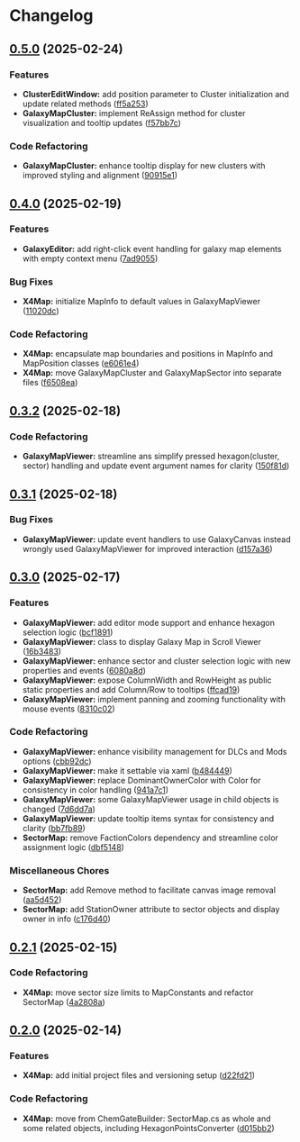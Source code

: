 # Changelog

## [0.5.0](https://github.com/chemodun/X4-UniverseEditor/compare/X4Map@v0.4.0...X4Map@v0.5.0) (2025-02-24)


### Features

* **ClusterEditWindow:** add position parameter to Cluster initialization and update related methods ([ff5a253](https://github.com/chemodun/X4-UniverseEditor/commit/ff5a253cd7569d9445e8345c193278608ed0c6e0))
* **GalaxyMapCluster:** implement ReAssign method for cluster visualization and tooltip updates ([f57bb7c](https://github.com/chemodun/X4-UniverseEditor/commit/f57bb7c075b4277359ee99598c5716a224d9ef00))


### Code Refactoring

* **GalaxyMapCluster:** enhance tooltip display for new clusters with improved styling and alignment ([90915e1](https://github.com/chemodun/X4-UniverseEditor/commit/90915e11cd69f5fd717b1fc27ae5fead2a297681))

## [0.4.0](https://github.com/chemodun/X4-UniverseEditor/compare/X4Map@v0.3.2...X4Map@v0.4.0) (2025-02-19)


### Features

* **GalaxyEditor:** add right-click event handling for galaxy map elements with empty context menu ([7ad9055](https://github.com/chemodun/X4-UniverseEditor/commit/7ad90558777d477f6fc74854adc52161f89498e1))


### Bug Fixes

* **X4Map:** initialize MapInfo to default values in GalaxyMapViewer ([11020dc](https://github.com/chemodun/X4-UniverseEditor/commit/11020dc1bd2f567d5e414e951070d9507e0b6b01))


### Code Refactoring

* **X4Map:** encapsulate map boundaries and positions in MapInfo and MapPosition classes ([e6061e4](https://github.com/chemodun/X4-UniverseEditor/commit/e6061e441adc3bbde65dd7c106b4ce21554536ee))
* **X4Map:** move GalaxyMapCluster and GalaxyMapSector into separate files ([f6508ea](https://github.com/chemodun/X4-UniverseEditor/commit/f6508eabd573ab32e96cfdff3e8a4ec7a7450400))

## [0.3.2](https://github.com/chemodun/X4-UniverseEditor/compare/X4Map@v0.3.1...X4Map@v0.3.2) (2025-02-18)


### Code Refactoring

* **GalaxyMapViewer:** streamline ans simplify pressed hexagon(cluster, sector) handling and update event argument names for clarity ([150f81d](https://github.com/chemodun/X4-UniverseEditor/commit/150f81ddf509c7c9d57d98f164b8abbc51fd883f))

## [0.3.1](https://github.com/chemodun/X4-UniverseEditor/compare/X4Map@v0.3.0...X4Map@v0.3.1) (2025-02-18)


### Bug Fixes

* **GalaxyMapViewer:** update event handlers to use GalaxyCanvas instead wrongly used GalaxyMapViewer for improved interaction ([d157a36](https://github.com/chemodun/X4-UniverseEditor/commit/d157a3662b9fea2239823686db11b358a57a2ca4))

## [0.3.0](https://github.com/chemodun/X4-UniverseEditor/compare/X4Map@v0.2.1...X4Map@v0.3.0) (2025-02-17)


### Features

* **GalaxyMapViewer:** add editor mode support and enhance hexagon selection logic ([bcf1891](https://github.com/chemodun/X4-UniverseEditor/commit/bcf1891dc72f17c75b9189e44a3f80dbd3666b5c))
* **GalaxyMapViewer:** class to display Galaxy Map in Scroll Viewer ([16b3483](https://github.com/chemodun/X4-UniverseEditor/commit/16b3483e8ea901dba54929f96392f40e22659135))
* **GalaxyMapViewer:** enhance sector and cluster selection logic with new properties and events ([6080a8d](https://github.com/chemodun/X4-UniverseEditor/commit/6080a8dbb28f4250826f36205294e2072566a3be))
* **GalaxyMapViewer:** expose ColumnWidth and RowHeight as public static properties and add Column/Row to tooltips ([ffcad19](https://github.com/chemodun/X4-UniverseEditor/commit/ffcad19b237ba9927118a64c8630a4e037197df0))
* **GalaxyMapViewer:** implement panning and zooming functionality with mouse events ([8310c02](https://github.com/chemodun/X4-UniverseEditor/commit/8310c02d585213bcbecb46f19da3ba6ea5323254))


### Code Refactoring

* **GalaxyMapViewer:** enhance visibility management for DLCs and Mods options ([cbb92dc](https://github.com/chemodun/X4-UniverseEditor/commit/cbb92dc97a25fdf46e3d6b6fe377844e0e4f1d7f))
* **GalaxyMapViewer:** make it settable via xaml ([b484449](https://github.com/chemodun/X4-UniverseEditor/commit/b484449f7ecbbfa66d7aecb7d40e35be347e6088))
* **GalaxyMapViewer:** replace DominantOwnerColor with Color for consistency in color handling ([941a7c1](https://github.com/chemodun/X4-UniverseEditor/commit/941a7c1502d0384b152782ee90c7073729be9899))
* **GalaxyMapViewer:** some  GalaxyMapViewer usage in child objects is changed ([7d6dd7a](https://github.com/chemodun/X4-UniverseEditor/commit/7d6dd7a7bc2604e78f2fa9be4eac47939b121946))
* **GalaxyMapViewer:** update tooltip items syntax for consistency and clarity ([bb7fb89](https://github.com/chemodun/X4-UniverseEditor/commit/bb7fb89c62735ab39e3fa8901d0d332b06ffe5db))
* **SectorMap:** remove FactionColors dependency and streamline color assignment logic ([dbf5148](https://github.com/chemodun/X4-UniverseEditor/commit/dbf51480a1ec92b337d77fb7bd2a8bcdc1d8189b))


### Miscellaneous Chores

* **SectorMap:** add Remove method to facilitate canvas image removal ([aa5d452](https://github.com/chemodun/X4-UniverseEditor/commit/aa5d452162bc6c7f2cb13652acb9e6452c931bcc))
* **SectorMap:** add StationOwner attribute to sector objects and display owner in info ([c176d40](https://github.com/chemodun/X4-UniverseEditor/commit/c176d403f7e0d51679797beb4f65a4e9b8ddb85c))

## [0.2.1](https://github.com/chemodun/X4-UniverseEditor/compare/X4Map@v0.2.0...X4Map@v0.2.1) (2025-02-15)


### Code Refactoring

* **X4Map:** move sector size limits to MapConstants and refactor SectorMap ([4a2808a](https://github.com/chemodun/X4-UniverseEditor/commit/4a2808a5baf43bff3452e27fe0843a84282334e6))

## [0.2.0](https://github.com/chemodun/X4-UniverseEditor/compare/X4Map-v0.1.0...X4Map@v0.2.0) (2025-02-14)


### Features

* **X4Map:** add initial project files and versioning setup ([d22fd21](https://github.com/chemodun/X4-UniverseEditor/commit/d22fd21aee7475b2ff294c9a41b45951562f3142))


### Code Refactoring

* **X4Map:** move from ChemGateBuilder: SectorMap.cs as whole and some related objects, including HexagonPointsConverter ([d015bb2](https://github.com/chemodun/X4-UniverseEditor/commit/d015bb21b037cdc009f25b7c48a84a8c5cf44412))
